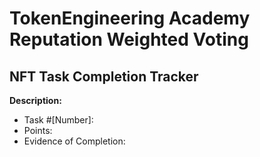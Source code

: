 # TokenEngineering Academy Reputation Weighted Voting
## NFT Task Completion Tracker

**Description:** 

* Task #[Number]:
* Points:
* Evidence of Completion:

